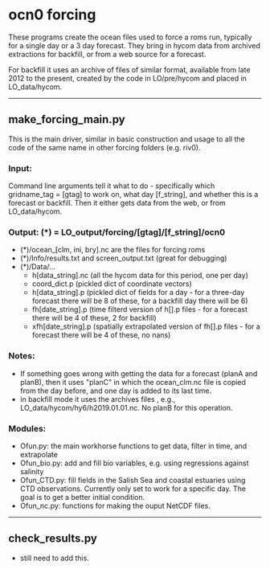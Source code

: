 # ocn0 forcing

These programs create the ocean files used to force a roms run, typically for a single day or a 3 day forecast.  They bring in hycom data from archived extractions for backfill, or from a web source for a forecast.

For backfill it uses an archive of files of similar format, available from late 2012 to the present, created by the code in LO/pre/hycom and placed in LO_data/hycom.

---

## make_forcing_main.py
This is the main driver, similar in basic construction and usage to all the code of the same name in other forcing folders (e.g. riv0).

### Input:
Command line arguments tell it what to do - specifically which gridname_tag = [gtag] to work on, what day [f_string], and whether this is a forecast or backfill.  Then it either gets data from the web, or from LO_data/hycom.

### Output: (*) = LO_output/forcing/[gtag]/[f_string]/ocn0
- (*)/ocean_[clm, ini, bry].nc are the files for forcing roms
- (*)/Info/results.txt and screen_output.txt (great for debugging)
- (*)/Data/...
  - h[data_string].nc (all the hycom data for this period, one per day)
  - coord_dict.p (pickled dict of coordinate vectors)
  - h[data_string].p (pickled dict of fields for a day - for a three-day forecast there will be 8 of these, for a backfill day there will be 6)
  - fh[date_string].p (time filterd version of h[].p files - for a forecast there will be 4 of these, 2 for backfill)
  - xfh[date_string].p (spatially extrapolated version of fh[].p files - for a forecast there will be 4 of these, no nans)

### Notes:
- If something goes wrong with getting the data for a forecast (planA and planB), then it uses "planC" in which the ocean_clm.nc file is copied from the day before, and one day is added to its last time.
- in backfill mode it uses the archives files , e.g., LO_data/hycom/hy6/h2019.01.01.nc.  No planB for this operation.

### Modules:
- Ofun.py: the main workhorse functions to get data, filter in time, and extrapolate
- Ofun_bio.py: add and fill bio variables, e.g. using regressions against salinity
- Ofun_CTD.py: fill fields in the Salish Sea and coastal estuaries using CTD observations.  Currently only set to work for a specific day.  The goal is to get a better initial condition.
- Ofun_nc.py: functions for making the ouput NetCDF files.

---

## check_results.py
- still need to add this.
